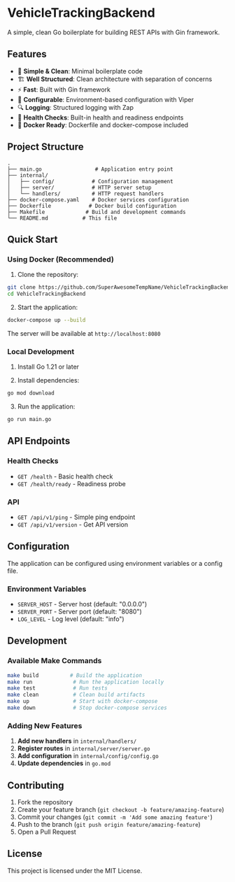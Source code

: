 # VehicleTrackingBackend

A simple, clean Go boilerplate for building REST APIs with Gin framework.

## Features

- 🚀 **Simple & Clean**: Minimal boilerplate code
- 🏗️ **Well Structured**: Clean architecture with separation of concerns
- ⚡ **Fast**: Built with Gin framework
- 📝 **Configurable**: Environment-based configuration with Viper
- 🔍 **Logging**: Structured logging with Zap
- 🏥 **Health Checks**: Built-in health and readiness endpoints
- 🐳 **Docker Ready**: Dockerfile and docker-compose included

## Project Structure

```
.
├── main.go                 # Application entry point
├── internal/
│   ├── config/            # Configuration management
│   ├── server/            # HTTP server setup
│   └── handlers/          # HTTP request handlers
├── docker-compose.yaml    # Docker services configuration
├── Dockerfile            # Docker build configuration
├── Makefile             # Build and development commands
└── README.md           # This file
```

## Quick Start

### Using Docker (Recommended)

1. Clone the repository:
```bash
git clone https://github.com/SuperAwesomeTempName/VehicleTrackingBackend.git
cd VehicleTrackingBackend
```

2. Start the application:
```bash
docker-compose up --build
```

The server will be available at `http://localhost:8080`

### Local Development

1. Install Go 1.21 or later

2. Install dependencies:
```bash
go mod download
```

3. Run the application:
```bash
go run main.go
```

## API Endpoints

### Health Checks
- `GET /health` - Basic health check
- `GET /health/ready` - Readiness probe

### API
- `GET /api/v1/ping` - Simple ping endpoint
- `GET /api/v1/version` - Get API version

## Configuration

The application can be configured using environment variables or a config file.

### Environment Variables
- `SERVER_HOST` - Server host (default: "0.0.0.0")
- `SERVER_PORT` - Server port (default: "8080")
- `LOG_LEVEL` - Log level (default: "info")

## Development

### Available Make Commands

```bash
make build          # Build the application
make run             # Run the application locally
make test            # Run tests
make clean           # Clean build artifacts
make up              # Start with docker-compose
make down            # Stop docker-compose services
```

### Adding New Features

1. **Add new handlers** in `internal/handlers/`
2. **Register routes** in `internal/server/server.go`
3. **Add configuration** in `internal/config/config.go`
4. **Update dependencies** in `go.mod`

## Contributing

1. Fork the repository
2. Create your feature branch (`git checkout -b feature/amazing-feature`)
3. Commit your changes (`git commit -m 'Add some amazing feature'`)
4. Push to the branch (`git push origin feature/amazing-feature`)
5. Open a Pull Request

## License

This project is licensed under the MIT License.
